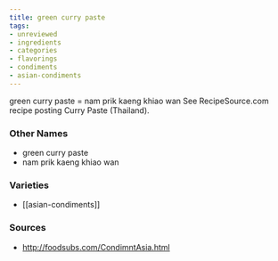 ```yaml
---
title: green curry paste
tags:
- unreviewed
- ingredients
- categories
- flavorings
- condiments
- asian-condiments
---
```

green curry paste = nam prik kaeng khiao wan See RecipeSource.com recipe posting Curry Paste (Thailand).

### Other Names

* green curry paste
* nam prik kaeng khiao wan

### Varieties

* [[asian-condiments]]

### Sources
* http://foodsubs.com/CondimntAsia.html
